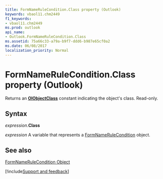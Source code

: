 ```yaml
---
title: FormNameRuleCondition.Class property (Outlook)
keywords: vbaol11.chm2449
f1_keywords:
- vbaol11.chm2449
ms.prod: outlook
api_name:
- Outlook.FormNameRuleCondition.Class
ms.assetid: 75a66c33-a79a-b9f7-ddd6-b987e65cf0a2
ms.date: 06/08/2017
localization_priority: Normal
---
```



# FormNameRuleCondition.Class property (Outlook)

Returns an  **[OlObjectClass](Outlook.OlObjectClass.md)** constant indicating the object's class. Read-only.


## Syntax

_expression_.**Class**

_expression_ A variable that represents a [FormNameRuleCondition](Outlook.FormNameRuleCondition.md) object.


## See also


[FormNameRuleCondition Object](Outlook.FormNameRuleCondition.md)

[!include[Support and feedback](~/includes/feedback-boilerplate.md)]